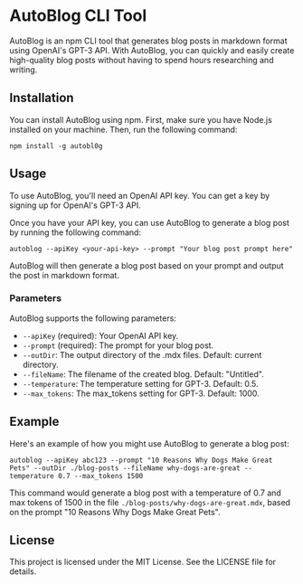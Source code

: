 

# AutoBlog CLI Tool

AutoBlog is an npm CLI tool that generates blog posts in markdown format using OpenAI's GPT-3 API. With AutoBlog, you can quickly and easily create high-quality blog posts without having to spend hours researching and writing.

## Installation

You can install AutoBlog using npm. First, make sure you have Node.js installed on your machine. Then, run the following command:

```
npm install -g autobl0g
```

## Usage

To use AutoBlog, you'll need an OpenAI API key. You can get a key by signing up for OpenAI's GPT-3 API.

Once you have your API key, you can use AutoBlog to generate a blog post by running the following command:

```
autoblog --apiKey <your-api-key> --prompt "Your blog post prompt here"
```

AutoBlog will then generate a blog post based on your prompt and output the post in markdown format.

### Parameters

AutoBlog supports the following parameters:

- `--apiKey` (required): Your OpenAI API key.
- `--prompt` (required): The prompt for your blog post.
- `--outDir`: The output directory of the .mdx files. Default: current directory.
- `--fileName`: The filename of the created blog. Default: "Untitled".
- `--temperature`: The temperature setting for GPT-3. Default: 0.5.
- `--max_tokens`: The max_tokens setting for GPT-3. Default: 1000.

## Example

Here's an example of how you might use AutoBlog to generate a blog post:

```
autoblog --apiKey abc123 --prompt "10 Reasons Why Dogs Make Great Pets" --outDir ./blog-posts --fileName why-dogs-are-great --temperature 0.7 --max_tokens 1500
```

This command would generate a blog post with a temperature of 0.7 and max tokens of 1500 in the file `./blog-posts/why-dogs-are-great.mdx`, based on the prompt "10 Reasons Why Dogs Make Great Pets".

## License

This project is licensed under the MIT License. See the LICENSE file for details.